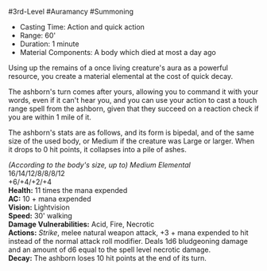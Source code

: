 #3rd-Level #Auramancy #Summoning
 
- Casting Time: Action and quick action
- Range: 60'
- Duration: 1 minute
- Material Components: A body which died at most a day ago  

Using up the remains of a once living creature's aura as a powerful resource, you create a material elemental at the cost of quick decay.
 
The ashborn's turn comes after yours, allowing you to command it with your words, even if it can't hear you, and you can use your action to cast a touch range spell from the ashborn, given that they succeed on a reaction check if you are within 1 mile of it.
 
The ashborn's stats are as follows, and its form is bipedal, and of the same size of the used body, or Medium if the creature was Large or larger. When it drops to 0 hit points, it collapses into a pile of ashes.
 
_(According to the body's size, up to) Medium Elemental_  
16/14/12/8/8/8/12  
+6/+4/+2/+4  
**Health:** 11 times the mana expended  
**AC:** 10 + mana expended  
**Vision:** Lightvision  
**Speed:** 30' walking  
**Damage Vulnerabilities:** Acid, Fire, Necrotic  
**Actions:** _Strike_, melee natural weapon attack, +3 + mana expended to hit instead of the normal attack roll modifier. Deals 1d6 bludgeoning damage and an amount of d6 equal to the spell level necrotic damage.  
**Decay:** The ashborn loses 10 hit points at the end of its turn.